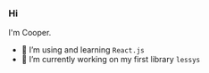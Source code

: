### Hi 

I'm Cooper.

- 🌱 I’m using and learning `React.js`
- 👯 I’m currently working on my first library `lessys`

